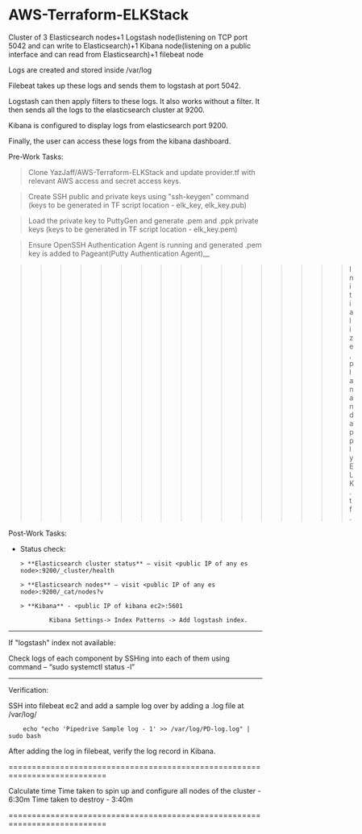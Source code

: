 # AWS-Terraform-ELKStack
Cluster of 3 Elasticsearch nodes+1 Logstash node(listening on TCP port 5042 and can write to Elasticsearch)+1 Kibana node(listening on a public interface and can read from Elasticsearch)+1 filebeat node

Logs are created and stored inside /var/log

Filebeat takes up these logs and sends them to logstash at port 5042.

Logstash can then apply filters to these logs. It also works without a filter. It then sends all the logs to the elasticsearch cluster at 9200.

Kibana is configured to display logs from elasticsearch port 9200.

Finally, the user can access these logs from the kibana dashboard.

Pre-Work Tasks:

 > Clone YazJaff/AWS-Terraform-ELKStack and update provider.tf with relevant AWS access and secret access keys.
 
 > Create SSH public and private keys using "ssh-keygen" command (keys to be generated in TF script location - elk_key, elk_key.pub) 
  
 > Load the private key to PuttyGen and generate .pem and .ppk private keys (keys to be generated in TF script location - elk_key.pem)
  
 > Ensure OpenSSH Authentication Agent is running and generated .pem key is added to Pageant(Putty Authentication Agent)__


>>>>>>>>>>>>>>>>> Initialize, plan and apply ELK.tf.


Post-Work Tasks:

* Status check:
 
      > **Elasticsearch cluster status** – visit <public IP of any es node>:9200/_cluster/health
  
      > **Elasticsearch nodes** – visit <public IP of any es node>:9200/_cat/nodes?v
      
      > **Kibana** - <public IP of kibana ec2>:5601
   
              Kibana Settings-> Index Patterns -> Add logstash index.
 
 ***
 If "logstash" index not available:
 
 Check logs of each component by SSHing into each of them using command – “sudo systemctl status <component-name> -l”
 ***
 
 Verification: 
 
  SSH into filebeat ec2 and add a sample log over by adding a .log file at /var/log/
  
        echo "echo 'Pipedrive Sample log - 1' >> /var/log/PD-log.log" | sudo bash

 After adding the log in filebeat, verify the log record in Kibana.
 
 ===========================================================================
 
 Calculate time
 Time taken to spin up and configure all nodes of the cluster 	-	6:30m
 Time taken to destroy                                      		 -	3:40m
 
 ===========================================================================
